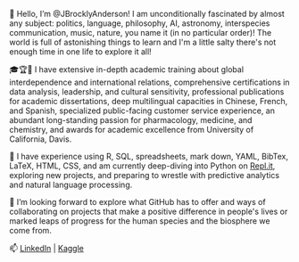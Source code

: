 👋 Hello, I’m @JBrocklyAnderson! I am unconditionally fascinated by almost any subject: politics, language, philosophy, AI, astronomy, interspecies communication, music, nature, you name it (in no particular order)! The world is full of astonishing things to learn and I'm a little salty there's not enough time in one life to explore it all! 

🎓🏆💼 I have extensive in-depth academic training about global interdependence and international relations, comprehensive certifications in data analysis, leadership, and cultural sensitivity, professional publications for academic dissertations, deep multilingual capacities in Chinese, French, and Spanish, specialized public-facing customer service experience, an abundant long-standing passion for pharmacology, medicine, and chemistry, and awards for academic excellence from University of California, Davis. 

🌱 I have experience using R, SQL, spreadsheets, mark down, YAML, BibTex, LaTeX, HTML, CSS, and am currently deep-diving into Python on [Repl.it](https://replit.com/@JosephBrockly-A), exploring new projects, and preparing to wrestle with predictive analytics and natural language processing.  

💞️ I’m looking forward to explore what GitHub has to offer and ways of collaborating on projects that make a positive difference in people's lives or marked leaps of progress for the human species and the biosphere we come from.

📫 [LinkedIn](https://www.linkedin.com/in/joseph-brockly-anderson-438149287) | [Kaggle](https://www.kaggle.com/jbrocklyanderson)  

<!---
JBrocklyAnderson/JBrocklyAnderson is a ✨ special ✨ repository because its `README.md` (this file) appears on your GitHub profile.
You can click the Preview link to take a look at your changes.
--->
